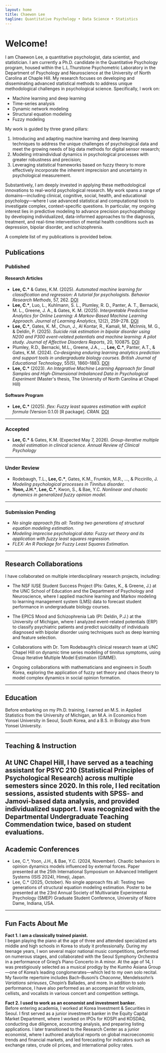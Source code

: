 ```yaml
---
layout: home
title: Chaewon Lee
tagline: Quantitative Psychology • Data Science • Statistics
---
```


# Welcome!

I am Chaewon Lee, a quantitative psychologist, data scientist, and statistician.
I am currently a Ph.D. candidate in the Quantitative Psychology program, housed within the L.L.Thurstone Psychometric Laboratory in the Department of Psychology and Neuroscience at the University of North Carolina at Chaple Hill.
My research focuses on developing and disseminating advanced statistical methods to address unique methodological challenges in psychological science. Specifically, I work on:

- Machine learning and deep learning  
- Time-series analysis
- Dynamic network modeling
- Structural equation modeling
- Fuzzy modeling

My work is guided by three grand pillars: 
1. Introducing and adapting machine learning and deep learning techniques to address the unique challenges of psychological data and meet the growing needs of big data methods for digital sensor research;
2. Modeling intraindividual dynamics in psychological processes with greater robustness and precision;
3. Leveraging statistical frameworks based on fuzzy theory to more effectively incorporate the inherent imprecision and uncertainty in psychological measurement.

Substantively, I am deeply invested in applying these methodological innovations to real-world psychological research. My work spans a range of domains—including clinical, cognitive, social, health, and educational psychology—where I use advanced statistical and computational tools to investigate complex, context-specific questions. 
In particular, my ongoing interest lies in predictive modeling to advance precision psychopathology by developing individualized, data-informed approaches to the diagnosis, treatment, and real-time intervention of mental health conditions such as depression, bipolar disorder, and schizophrenia.

A complete list of my publications is provided below.

## Publications

### Published

#### Research Articles
- **Lee, C.\*** & Gates, K.M. (2025). *Automated machine learning for classification and regression: A tutorial for psychologists.* _Behavior Research Methods_, 57, 262. [DOI](https://doi.org/10.3758/s13428-025-02684-5)  
- **Lee, C.\***, Luo, L., Kuhlmann, S. L., Plumley, R. D., Panter, A. T., Bernacki, M. L., Greene, J. A., & Gates, K. M. (2025). *Interpretable Predictive Analytics for Online Learning: A Markov-Based Machine Learning Approach.* _Journal of Learning Analytics_, 12(2), 259–278. [DOI](https://doi.org/10.18608/jla.2025.8375)  
- **Lee, C.\***, Gates, K. M., Chun, J., Al Kontar, R., Kamali, M., McInnis, M. G., & Deldin, P. (2025). *Suicide risk estimation in bipolar disorder using N200 and P300 event-related potentials and machine learning: A pilot study.* _Journal of Affective Disorders Reports_, 20, 100875. [DOI](https://doi.org/10.1016/j.jadr.2025.100875)  
- Plumley, R.D., Bernacki, M.L., Greene, J.A., …, **Lee, C.\***, Panter, A.T., & Gates, K.M. (2024). *Co‐designing enduring learning analytics prediction and support tools in undergraduate biology courses.* _British Journal of Educational Technology_, 55(5), 1860–1883. [DOI](https://doi.org/10.1111/bjet.13472)  
- **Lee, C.\*** (2023). *An Integrative Machine Learning Approach for Small Samples and High-Dimensional Imbalanced Data in Psychological Experiment* (Master's thesis, The University of North Carolina at Chapel Hill)

#### Software Program
- **Lee, C.\*** (2025). *flex: Fuzzy least squares estimation with explicit formula* (Version 0.1.0) [R package]. _CRAN_. [DOI](https://doi.org/10.32614/CRAN.package.flex)

---

### Accepted

- **Lee, C.\*** & Gates, K.M. (Expected May 7, 2026). *Group-iterative multiple model estimation in clinical science.* _Annual Review of Clinical Psychology_

---

### Under Review

- Rodebaugh, T.L., **Lee, C.\***, Gates, K.M., Frumkin, M.R., …, & Piccirillo, J. *Modeling psychological processes in Tinnitus disorder.*  
- **Yoon, J.H.\***, **Lee, C.\***, Kwon, S., & Bae, Y.C. *Nonlinear and chaotic dynamics in generalized fuzzy opinion model.*

---

### Submission Pending

- *No single approach fits all: Testing two generations of structural equation modeling estimation.*  
- *Modeling imprecise psychological data: Fuzzy set theory and its application with fuzzy least squares regression.*  
- *FLEX: An R Package for Fuzzy Least Squares Estimation.*

---

## Research Collaborations

I have collaborated on multiple interdisciplinary research projects, including:

- The NSF IUSE Student Success Project (PIs: Gates, K., & Greene, J.) at the UNC School of Education and the Department of Psychology and Neuroscience, where I applied machine learning and Markov modeling to learning management system (LMS) data to forecast student performance in undergraduate biology courses.

- The EPICS Mood and Schizophrenia Lab (PI: Deldin, P.J.) at the University of Michigan, where I analyzed event-related potentials (ERP) to classify psychiatric patients and predict suicidality of individuals diagnosed with bipolar disorder using techniques such as deep learning and feature selection.

- Collaborations with Dr. Tom Rodebaugh’s clinical research team at UNC Chapel Hill on dynamic time series modeling of tinnitus symptoms, using Group Iterative Multiple Model Estimation (GIMME).

- Ongoing collaborations with mathematicians and engineers in South Korea, exploring the application of fuzzy set theory and chaos theory to model complex dynamics in social opinion formation.

---

## Education

Before embarking on my Ph.D. training, I earned an M.S. in Applied Statistics from the University of Michigan, an M.A. in Economics from Yonsei University in Seoul, South Korea, and a B.S. in Biology also from Yonsei University.

---

## Teaching & Instruction

At UNC Chapel Hill, I have served as a teaching assistant for PSYC 210 (Statistical Principles of Psychological Research) across multiple semesters since 2020. In this role, I led recitation sessions, assisted students with SPSS- and Jamovi-based data analysis, and provided individualized support. I was recognized with the Departmental Undergraduate Teaching Commendation twice, based on student evaluations.
---

## Academic Conferences

- Lee, C.*, Yoon, J.H., & Bae, Y.C. (2024, November). Chaotic behaviors in opinion dynamics models influenced by external forces. Paper presented at the 25th International Symposium on Advanced Intelligent Systems (ISIS 2024), Himeji, Japan.
- Lee, C.* (2025, October). No single approach fits all: Testing two generations of structural equation modeling estimation. Poster to be presented at the 23rd Annual Society of Multivariate Experimental Psychology (SMEP) Graduate Student Conference, University of Notre Dame, Indiana, USA.

---

## Fun Facts About Me

**Fact 1. I am a classically trained pianist.**  
I began playing the piano at the age of three and attended specialized arts middle and high schools in Korea to study it professionally. During my teenage years, I won several major national music competitions, performed on numerous stages, and collaborated with the Seoul Symphony Orchestra in a performance of Grieg’s Piano Concerto in A minor. At the age of 14, I was prestigiously selected as a musical prodigy by the Kumho Asiana Group—one of Korea’s leading conglomerates—which led to my own solo recital. My favorite repertoire includes Bach–Busoni’s *Chaconne*, Mendelssohn’s *Variations sérieuses*, Chopin’s Ballades, and more. In addition to solo performance, I have also performed as an accompanist for violinists, cellists, and vocalists in various concert and competition settings.

**Fact 2. I used to work as an economist and investment banker.**  
Before entering academia, I worked at Korea Investment & Securities in Seoul. I first served as a junior investment banker in the Equity Capital Market Department, where I worked on IPOs for KOSPI and KOSDAQ, conducting due diligence, accounting analysis, and preparing listing applications. I later transitioned to the Research Center as a junior economist, where I authored analytical reports on global macroeconomic trends and financial markets, and led forecasting for indicators such as exchange rates, crude oil prices, and international policy rates.

